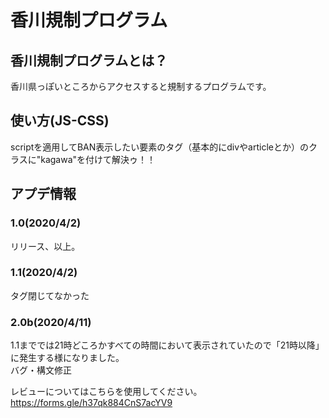 # 香川規制プログラム
## 香川規制プログラムとは？

香川県っぽいところからアクセスすると規制するプログラムです。

## 使い方(JS-CSS)

scriptを適用してBAN表示したい要素のタグ（基本的にdivやarticleとか）のクラスに"kagawa"を付けて解決ゥ！！

## アプデ情報

### 1.0(2020/4/2)

リリース、以上。

### 1.1(2020/4/2)

タグ閉じてなかった
 
### 2.0b(2020/4/11)

1.1まででは21時どころかすべての時間において表示されていたので「21時以降」に発生する様になりました。  
バグ・構文修正

レビューについてはこちらを使用してください。  
https://forms.gle/h37qk884CnS7acYV9
